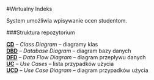 #Wirtualny Indeks

System umożliwia wpisywanie ocen studentom.

###Struktura repozytorium


[**CD**](./CD/) – *Class Diagram* – diagramy klas  
[**DBD**](./DBD/) – *Database Diagram* – diagram bazy danych  
[**DFD**](./DFD/) – *Data Flow Diagram* – diagram przepływu danych  
[**UC**](./UC/) – *Use Cases* – lista przypadków użycia  
[**UCD**](./UCD/) – *Use Case Diagram* – diagram przypadków użycia  
